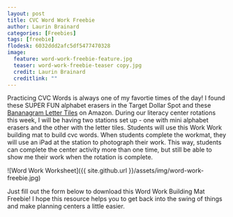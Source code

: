 ```yaml
---
layout: post
title: CVC Word Work Freebie
author: Laurin Brainard
categories: [Freebies]
tags: [freebie]
flodesk: 6032ddd2afc5df5477470328
image:
  feature: word-work-freebie-feature.jpg
  teaser: word-work-freebie-teaser copy.jpg
  credit: Laurin Brainard
  creditlink: ""
---
```

Practicing CVC Words is always one of my favortie times of the day! I found these SUPER FUN alphabet erasers in the Target Dollar Spot and these [Bananagram Letter Tiles](https://www.amazon.com/gp/product/1932188126/ref=as_li_tl?ie=UTF8&camp=1789&creative=9325&creativeASIN=1932188126&linkCode=as2&tag=theprimarybra-20&linkId=6d6f6aec052a4cfb37f299e1c3c86ea1) on Amazon. During our literacy center rotations this week, I will be having two stations set up - one with mini alphabet erasers and the other with the letter tiles. Students will use this Work Work building mat to build cvc words. When students complete the workmat, they will use an iPad at the station to photograph their work. This way, students can complete the center activity more than one time, but still be able to show me their work when the rotation is complete. 

<script type="text/javascript">
amzn_assoc_placement = "adunit0";
amzn_assoc_search_bar = "false";
amzn_assoc_tracking_id = "theprimarybra-20";
amzn_assoc_ad_mode = "manual";
amzn_assoc_ad_type = "smart";
amzn_assoc_marketplace = "amazon";
amzn_assoc_region = "US";
amzn_assoc_title = "Word Work Materials";
amzn_assoc_linkid = "9f2ccca7693f620fd43fdae3b28d4ab8";
amzn_assoc_asins = "1932188126,B00006IFIL,B00DB8NQYA,B000FNHS7U";
</script>
<script src="//z-na.amazon-adsystem.com/widgets/onejs?MarketPlace=US"></script>

![Word Work Worksheet]({{ site.github.url }}/assets/img/word-work-freebie.jpg)

Just fill out the form below to download this Word Work Building Mat Freebie! I hope this resource helps you to get back into the swing of things and make planning centers a little easier. 